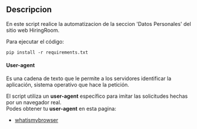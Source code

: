 ## Descripcion

En este script realice la automatizacion de la seccion 'Datos Personales' del sitio web HiringRoom.

Para ejecutar el código:

```
pip install -r requirements.txt
```

#### User-agent

Es una cadena de texto que le permite a los servidores identificar la aplicación, sistema operativo que hace la petición.

El script utiliza un **user-agent** específico para imitar las solicitudes hechas por un navegador real. <br> Podes obtener tu **user-agent** en esta pagina:

- [whatismybrowser](https://www.whatismybrowser.com/es/detect/what-is-my-user-agent/)